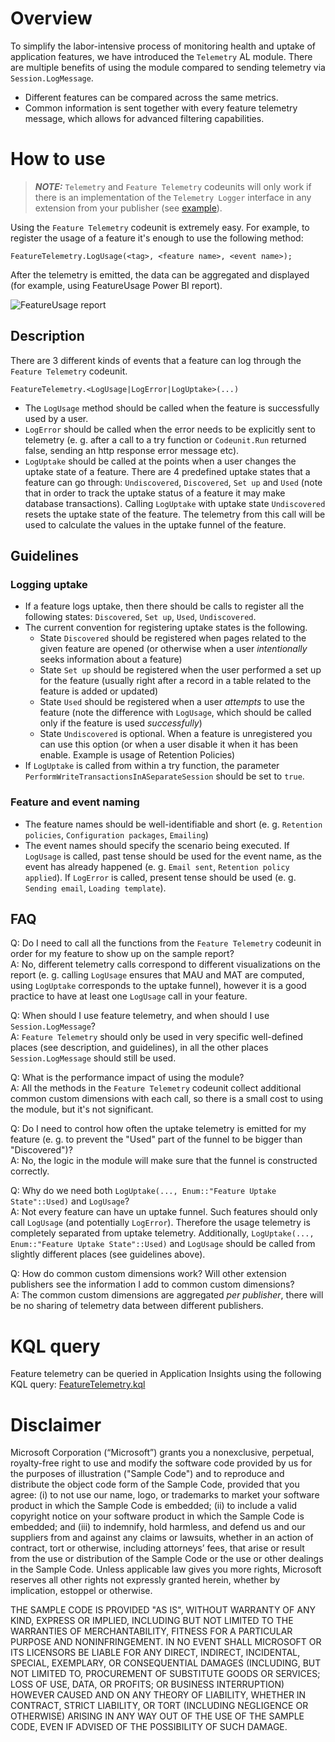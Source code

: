 # Overview

To simplify the labor-intensive process of monitoring health and uptake of application features, we have introduced the `Telemetry` AL module. There are multiple benefits of using the module compared to sending telemetry via `Session.LogMessage`.
- Different features can be compared across the same metrics.
- Common information is sent together with every feature telemetry message, which allows for advanced filtering capabilities.

# How to use
> **_NOTE:_**  `Telemetry` and `Feature Telemetry` codeunits will only work if there is an implementation of the `Telemetry Logger` interface in any extension from your publisher (see [example](Uptake%20sample%20extension/MyTelemetryLogger.Codeunit.al)).

Using the `Feature Telemetry` codeunit is extremely easy. For example, to register the usage of a feature it's enough to use the following method:
```
FeatureTelemetry.LogUsage(<tag>, <feature name>, <event name>);
```

After the telemetry is emitted, the data can be aggregated and displayed (for example, using FeatureUsage Power BI report).

![FeatureUsage report](FeatureUsageReport.png)

## Description
There are 3 different kinds of events that a feature can log through the `Feature Telemetry` codeunit.
```
FeatureTelemetry.<LogUsage|LogError|LogUptake>(...)
```

- The `LogUsage` method should be called when the feature is successfully used by a user.
- `LogError` should be called when the error needs to be explicitly sent to telemetry (e. g. after a call to a try function or `Codeunit.Run` returned false, sending an http response error message etc).
- `LogUptake` should be called at the points when a user changes the uptake state of a feature. There are 4 predefined uptake states that a feature can go through: `Undiscovered`, `Discovered`, `Set up` and `Used` (note that in order to track the uptake status of a feature it may make database transactions). Calling `LogUptake` with uptake state `Undiscovered` resets the uptake state of the feature. The telemetry from this call will be used to calculate the values in the uptake funnel of the feature. 

## Guidelines

### Logging uptake
- If a feature logs uptake, then there should be calls to register all the following states: `Discovered`, `Set up`, `Used`, `Undiscovered`.
- The current convention for registering uptake states is the following.
    - State `Discovered` should be registered when pages related to the given feature are opened (or otherwise when a user _intentionally_ seeks information about a feature)
    - State `Set up` should be registered when the user performed a set up for the feature (usually right after a record in a table related to the feature is added or updated)
    - State `Used` should be registered when a user _attempts_ to use the feature (note the difference with `LogUsage`, which should be called only if the feature is used _successfully_)
    - State `Undiscovered` is optional. When a feature is unregistered you can use this option (or when a user disable it when it has been enable. Example is usage of Retention Policies)
- If `LogUptake` is called from within a try function, the parameter `PerformWriteTransactionsInASeparateSession` should be set to `true`.


### Feature and event naming
- The feature names should be well-identifiable and short (e. g. `Retention policies`, `Configuration packages`, `Emailing`)
- The event names should specify the scenario being executed. If `LogUsage` is called, past tense should be used for the event name, as the event has already happened (e. g. `Email sent`, `Retention policy applied`). If `LogError` is called, present tense should be used (e. g. `Sending email`, `Loading template`).


## FAQ
Q: Do I need to call all the functions from the `Feature Telemetry` codeunit in order for my feature to show up on the sample report?  
A: No, different telemetry calls correspond to different visualizations on the report (e. g. calling `LogUsage` ensures that MAU and MAT are computed, using `LogUptake` corresponds to the uptake funnel), however it is a good practice to have at least one `LogUsage` call in your feature.

Q: When should I use feature telemetry, and when should I use `Session.LogMessage`?  
A: `Feature Telemetry` should only be used in very specific well-defined places (see description, and guidelines), in all the other places `Session.LogMessage` should still be used.

Q: What is the performance impact of using the module?  
A: All the methods in the `Feature Telemetry` codeunit collect additional common custom dimensions with each call, so there is a small cost to using the module, but it's not significant.

Q: Do I need to control how often the uptake telemetry is emitted for my feature (e. g. to prevent the "Used" part of the funnel to be bigger than "Discovered")?  
A: No, the logic in the module will make sure that the funnel is constructed correctly.

Q: Why do we need both `LogUptake(..., Enum::"Feature Uptake State"::Used)` and `LogUsage`?  
A: Not every feature can have un uptake funnel. Such features should only call `LogUsage` (and potentially `LogError`). Therefore the usage telemetry is completely separated from uptake telemetry. Additionally, `LogUptake(..., Enum::"Feature Uptake State"::Used)` and `LogUsage` should be called from slightly different places (see guidelines above).

Q: How do common custom dimensions work? Will other extension publishers see the information I add to common custom dimensions?  
A: The common custom dimensions are aggregated _per publisher_, there will be no sharing of telemetry data between different publishers.  

# KQL query
Feature telemetry can be queried in Application Insights using the following KQL query: [FeatureTelemetry.kql](../../KQL/Queries/ExampleQueriesForEachArea/FeatureTelemetry.kql)

# Disclaimer
Microsoft Corporation (“Microsoft”) grants you a nonexclusive, perpetual, royalty-free right to use and modify the software code provided by us for the purposes of illustration  ("Sample Code") and to reproduce and distribute the object code form of the Sample Code, provided that you agree: (i) to not use our name, logo, or trademarks to market your software product in which the Sample Code is embedded; (ii) to include a valid copyright notice on your software product in which the Sample Code is embedded; and (iii) to indemnify, hold harmless, and defend us and our suppliers from and against any claims or lawsuits, whether in an action of contract, tort or otherwise, including attorneys’ fees, that arise or result from the use or distribution of the Sample Code or the use or other dealings in the Sample Code. Unless applicable law gives you more rights, Microsoft reserves all other rights not expressly granted herein, whether by implication, estoppel or otherwise. 

THE SAMPLE CODE IS PROVIDED "AS IS", WITHOUT WARRANTY OF ANY KIND, EXPRESS OR IMPLIED, INCLUDING BUT NOT LIMITED TO THE WARRANTIES OF MERCHANTABILITY, FITNESS FOR A PARTICULAR PURPOSE AND NONINFRINGEMENT. IN NO EVENT SHALL MICROSOFT OR ITS LICENSORS BE LIABLE FOR ANY DIRECT, INDIRECT, INCIDENTAL, SPECIAL, EXEMPLARY, OR CONSEQUENTIAL DAMAGES (INCLUDING, BUT NOT LIMITED TO, PROCUREMENT OF SUBSTITUTE GOODS OR SERVICES; LOSS OF USE, DATA, OR PROFITS; OR BUSINESS INTERRUPTION) HOWEVER CAUSED AND ON ANY THEORY OF LIABILITY, WHETHER IN CONTRACT, STRICT LIABILITY, OR TORT (INCLUDING NEGLIGENCE OR OTHERWISE) ARISING IN ANY WAY OUT OF THE USE OF THE SAMPLE CODE, EVEN IF ADVISED OF THE POSSIBILITY OF SUCH DAMAGE.
